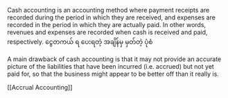 Cash accounting is an accounting method where payment receipts are recorded during the period in which they are received, and expenses are recorded in the period in which they are actually paid. In other words, revenues and expenses are recorded when cash is received and paid, respectively.  ငွေတကယ် ရ ပေးရတဲ့ အချိန်မှ မှတ်တဲ့ ပုံစံ

A main drawback of cash accounting is that it may not provide an accurate picture of the liabilities that have been incurred (i.e. accrued) but not yet paid for, so that the business might appear to be better off than it really is.  


[[Accrual Accounting]]